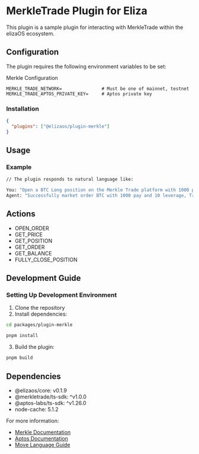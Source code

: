 # MerkleTrade Plugin for Eliza

This plugin is a sample plugin for interacting with MerkleTrade within the elizaOS ecosystem.

## Configuration

The plugin requires the following environment variables to be set:

Merkle Configuration

```env
MERKLE_TRADE_NETWORK=               # Must be one of mainnet, testnet
MERKLE_TRADE_APTOS_PRIVATE_KEY=     # Aptos private key
```

### Installation

```json
{
  "plugins": ["@elizaos/plugin-merkle"]
}
```

## Usage

### Example

```bash
// The plugin responds to natural language like:

You: "Open a BTC Long position on the Merkle Trade platform with 1000 pay and 10 leverage."
Agent: "Successfully market order BTC with 1000 pay and 10 leverage, Transaction: 0x104af5d1a786a2e1a4721a721b2cfccc7e15fa41eec15a489ba1768790adb523"
```

## Actions

- OPEN_ORDER
- GET_PRICE
- GET_POSITION
- GET_ORDER
- GET_BALANCE
- FULLY_CLOSE_POSITION

## Development Guide

### Setting Up Development Environment

1. Clone the repository
2. Install dependencies:

```bash
cd packages/plugin-merkle

pnpm install
```

3. Build the plugin:

```bash
pnpm build
```

## Dependencies

- @elizaos/core: v0.1.9
- @merkletrade/ts-sdk: ^v1.0.0
- @aptos-labs/ts-sdk: ^v1.26.0
- node-cache: 5.1.2

For more information:

- [Merkle Documentation](https://docs.merkle.trade/)
- [Aptos Documentation](https://aptos.dev/)
- [Move Language Guide](https://move-language.github.io/move/)
